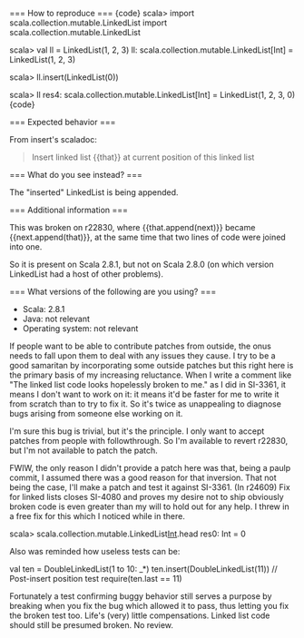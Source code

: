 === How to reproduce ===
{code}
scala> import scala.collection.mutable.LinkedList
import scala.collection.mutable.LinkedList

scala> val ll = LinkedList(1, 2, 3)
ll: scala.collection.mutable.LinkedList[Int] = LinkedList(1, 2, 3)

scala> ll.insert(LinkedList(0))

scala> ll
res4: scala.collection.mutable.LinkedList[Int] = LinkedList(1, 2, 3, 0)
{code} 

=== Expected behavior ===

From insert's scaladoc:

> Insert linked list {{that}} at current position of this linked list


=== What do you see instead? ===

The "inserted" LinkedList is being appended.

=== Additional information ===

This was broken on r22830, where {{that.append(next)}} became {{next.append(that)}}, at the same time that two lines of code were joined into one.

So it is present on Scala 2.8.1, but not on Scala 2.8.0 (on which version LinkedList had a host of other problems).

=== What versions of the following are you using? ===
  - Scala: 2.8.1
  - Java: not relevant
  - Operating system: not relevant

If people want to be able to contribute patches from outside, the onus needs to fall upon them to deal with any issues they cause.  I try to be a good samaritan by incorporating some outside patches but this right here is the primary basis of my increasing reluctance.  When I write a comment like "The linked list code looks hopelessly broken to me." as I did in SI-3361, it means I don't want to work on it: it means it'd be faster for me to   write it from scratch than to try to fix it.  So it's twice as unappealing to diagnose bugs arising from someone else working on it.

I'm sure this bug is trivial, but it's the principle.  I only want to accept patches from people with followthrough.  So I'm available to revert r22830, but I'm not available to patch the patch.

FWIW, the only reason I didn't provide a patch here was that, being a paulp commit, I assumed there was a good reason for that inversion. That not being the case, I'll make a patch and test it against SI-3361.
(In r24609) Fix for linked lists closes SI-4080 and proves my desire not to ship
obviously broken code is even greater than my will to hold out for any
help.  I threw in a free fix for this which I noticed while in there.

  scala> scala.collection.mutable.LinkedList[Int]().head
  res0: Int = 0

Also was reminded how useless tests can be:

  val ten = DoubleLinkedList(1 to 10: _*)
  ten.insert(DoubleLinkedList(11))
  // Post-insert position test
  require(ten.last == 11)

Fortunately a test confirming buggy behavior still serves a purpose
by breaking when you fix the bug which allowed it to pass, thus letting
you fix the broken test too.  Life's (very) little compensations.
Linked list code should still be presumed broken.  No review.
